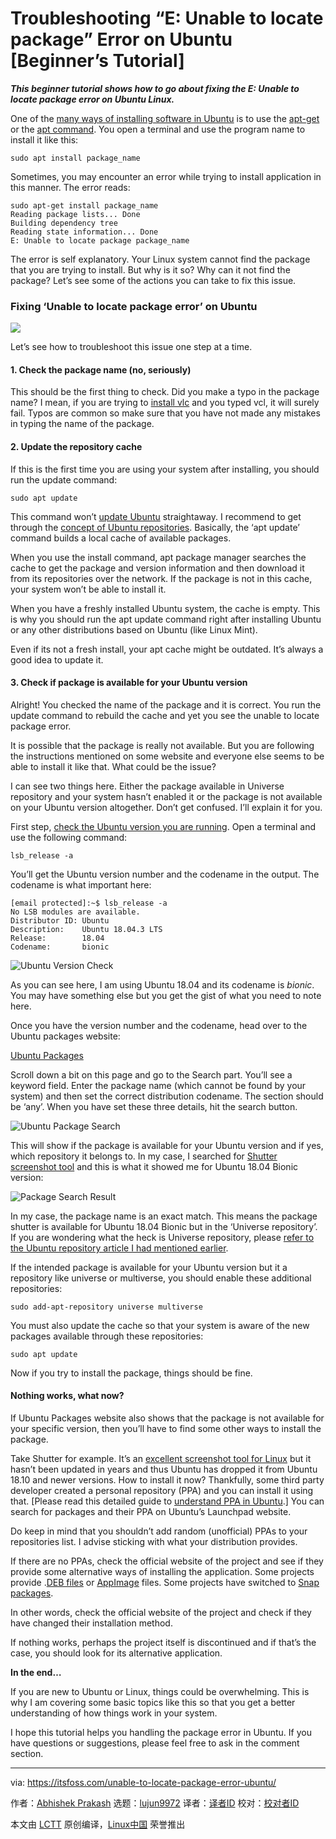 [#]: collector: (lujun9972)
[#]: translator: ( )
[#]: reviewer: ( )
[#]: publisher: ( )
[#]: url: ( )
[#]: subject: (Troubleshooting “E: Unable to locate package” Error on Ubuntu [Beginner’s Tutorial])
[#]: via: (https://itsfoss.com/unable-to-locate-package-error-ubuntu/)
[#]: author: (Abhishek Prakash https://itsfoss.com/author/abhishek/)

Troubleshooting “E: Unable to locate package” Error on Ubuntu [Beginner’s Tutorial]
======

_**This beginner tutorial shows how to go about fixing the E: Unable to locate package error on Ubuntu Linux.**_

One of the [many ways of installing software in Ubuntu][1] is to use the [apt-get][2] or the [apt command][3]. You open a terminal and use the program name to install it like this:

```
sudo apt install package_name
```

Sometimes, you may encounter an error while trying to install application in this manner. The error reads:

```
sudo apt-get install package_name
Reading package lists... Done
Building dependency tree
Reading state information... Done
E: Unable to locate package package_name
```

The error is self explanatory. Your Linux system cannot find the package that you are trying to install. But why is it so? Why can it not find the package? Let’s see some of the actions you can take to fix this issue.

### Fixing ‘Unable to locate package error’ on Ubuntu

![][4]

Let’s see how to troubleshoot this issue one step at a time.

#### 1\. Check the package name (no, seriously)

This should be the first thing to check. Did you make a typo in the package name? I mean, if you are trying to [install vlc][5] and you typed vcl, it will surely fail. Typos are common so make sure that you have not made any mistakes in typing the name of the package.

#### 2\. Update the repository cache

If this is the first time you are using your system after installing, you should run the update command:

```
sudo apt update
```

This command won’t [update Ubuntu][6] straightaway. I recommend to get through the [concept of Ubuntu repositories][7]. Basically, the ‘apt update’ command builds a local cache of available packages.

When you use the install command, apt package manager searches the cache to get the package and version information and then download it from its repositories over the network. If the package is not in this cache, your system won’t be able to install it.

When you have a freshly installed Ubuntu system, the cache is empty. This is why you should run the apt update command right after installing Ubuntu or any other distributions based on Ubuntu (like Linux Mint).

Even if its not a fresh install, your apt cache might be outdated. It’s always a good idea to update it.

#### 3\. Check if package is available for your Ubuntu version

Alright! You checked the name of the package and it is correct. You run the update command to rebuild the cache and yet you see the unable to locate package error.

It is possible that the package is really not available. But you are following the instructions mentioned on some website and everyone else seems to be able to install it like that. What could be the issue?

I can see two things here. Either the package available in Universe repository and your system hasn’t enabled it or the package is not available on your Ubuntu version altogether. Don’t get confused. I’ll explain it for you.

First step, [check the Ubuntu version you are running][8]. Open a terminal and use the following command:

```
lsb_release -a
```

You’ll get the Ubuntu version number and the codename in the output. The codename is what important here:

```
[email protected]:~$ lsb_release -a
No LSB modules are available.
Distributor ID: Ubuntu
Description:    Ubuntu 18.04.3 LTS
Release:        18.04
Codename:       bionic
```

![Ubuntu Version Check][9]

As you can see here, I am using Ubuntu 18.04 and its codename is _bionic_. You may have something else but you get the gist of what you need to note here.

Once you have the version number and the codename, head over to the Ubuntu packages website:

[Ubuntu Packages][10]

Scroll down a bit on this page and go to the Search part. You’ll see a keyword field. Enter the package name (which cannot be found by your system) and then set the correct distribution codename. The section should be ‘any’. When you have set these three details, hit the search button.

![Ubuntu Package Search][11]

This will show if the package is available for your Ubuntu version and if yes, which repository it belongs to. In my case, I searched for [Shutter screenshot tool][12] and this is what it showed me for Ubuntu 18.04 Bionic version:

![Package Search Result][13]

In my case, the package name is an exact match. This means the package shutter is available for Ubuntu 18.04 Bionic but in the ‘Universe repository’. If you are wondering what the heck is Universe repository, please [refer to the Ubuntu repository article I had mentioned earlier][7].

If the intended package is available for your Ubuntu version but it a repository like universe or multiverse, you should enable these additional repositories:

```
sudo add-apt-repository universe multiverse
```

You must also update the cache so that your system is aware of the new packages available through these repositories:

```
sudo apt update
```

Now if you try to install the package, things should be fine.

#### Nothing works, what now?

If Ubuntu Packages website also shows that the package is not available for your specific version, then you’ll have to find some other ways to install the package.

Take Shutter for example. It’s an [excellent screenshot tool for Linux][14] but it hasn’t been updated in years and thus Ubuntu has dropped it from Ubuntu 18.10 and newer versions. How to install it now? Thankfully, some third party developer created a personal repository (PPA) and you can install it using that. [Please read this detailed guide to [understand PPA in Ubuntu][15].] You can search for packages and their PPA on Ubuntu’s Launchpad website.

Do keep in mind that you shouldn’t add random (unofficial) PPAs to your repositories list. I advise sticking with what your distribution provides.

If there are no PPAs, check the official website of the project and see if they provide some alternative ways of installing the application. Some projects provide .[DEB files][16] or [AppImage][17] files. Some projects have switched to [Snap packages][18].

In other words, check the official website of the project and check if they have changed their installation method.

If nothing works, perhaps the project itself is discontinued and if that’s the case, you should look for its alternative application.

**In the end…**

If you are new to Ubuntu or Linux, things could be overwhelming. This is why I am covering some basic topics like this so that you get a better understanding of how things work in your system.

I hope this tutorial helps you handling the package error in Ubuntu. If you have questions or suggestions, please feel free to ask in the comment section.

--------------------------------------------------------------------------------

via: https://itsfoss.com/unable-to-locate-package-error-ubuntu/

作者：[Abhishek Prakash][a]
选题：[lujun9972][b]
译者：[译者ID](https://github.com/译者ID)
校对：[校对者ID](https://github.com/校对者ID)

本文由 [LCTT](https://github.com/LCTT/TranslateProject) 原创编译，[Linux中国](https://linux.cn/) 荣誉推出

[a]: https://itsfoss.com/author/abhishek/
[b]: https://github.com/lujun9972
[1]: https://itsfoss.com/remove-install-software-ubuntu/
[2]: https://itsfoss.com/apt-get-linux-guide/
[3]: https://itsfoss.com/apt-command-guide/
[4]: https://i0.wp.com/itsfoss.com/wp-content/uploads/2019/11/unable_to_locate_package_error_ubuntu.png?ssl=1
[5]: https://itsfoss.com/install-latest-vlc/
[6]: https://itsfoss.com/update-ubuntu/
[7]: https://itsfoss.com/ubuntu-repositories/
[8]: https://itsfoss.com/how-to-know-ubuntu-unity-version/
[9]: https://i0.wp.com/itsfoss.com/wp-content/uploads/2019/11/ubuntu_version_check.jpg?ssl=1
[10]: https://packages.ubuntu.com/
[11]: https://i0.wp.com/itsfoss.com/wp-content/uploads/2019/11/ubuntu_package_search.png?ssl=1
[12]: https://itsfoss.com/install-shutter-ubuntu/
[13]: https://i2.wp.com/itsfoss.com/wp-content/uploads/2019/11/package_search_result.png?resize=800%2C311&ssl=1
[14]: https://itsfoss.com/take-screenshot-linux/
[15]: https://itsfoss.com/ppa-guide/
[16]: https://itsfoss.com/install-deb-files-ubuntu/
[17]: https://itsfoss.com/use-appimage-linux/
[18]: https://itsfoss.com/use-snap-packages-ubuntu-16-04/
